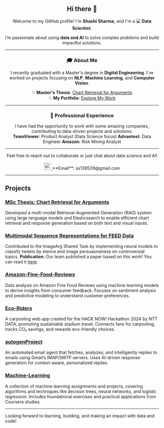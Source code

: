<div align="center">

## Hi there 👋  

Welcome to my GitHub profile! I'm **Shashi Sharma**, and I'm a 💻 **Data Scientist**.  

I’m passionate about using **data and AI** to solve complex problems and build impactful solutions.  

---

### 🎓 About Me  
I recently graduated with a Master's degree in **Digital Engineering**. I’ve worked on projects focusing on **NLP**, **Machine Learning**, and **Computer Vision**.  

✨ **Master's Thesis**: [Chart Retrieval for Arguments](https://github.com/mleshashi/thesis-sharma)  
✨ **My Portfolio**: [Explore My Work](https://github.com/mleshashi?tab=repositories)  

---

### 💼 Professional Experience  
I have had the opportunity to work with some amazing companies, contributing to data-driven projects and solutions:  
**TeamViewer**: Product Analyst (Data Science focus)
**Advantest**: Data Engineer
**Amazon**: Risk Mining Analyst 

---

Feel free to reach out to collaborate or just chat about data science and AI!
  
<a href="https://linkedin.com/in/mleshashi" target="_blank">
  <img src="https://upload.wikimedia.org/wikipedia/commons/e/e9/Linkedin_icon.svg" alt="LinkedIn" width="24px" />
</a>  
**Email**: ss139529@gmail.com  

---

</div>



## Projects

### [MSc Thesis: Chart Retrieval for Arguments](https://github.com/mleshashi/thesis-sharma)
Developed a multi-modal Retrieval-Augmented Generation (RAG) system using large language models and Elasticsearch to enable efficient chart retrieval and response generation based on both text and visual inputs.

### [Multimodal Sequence Representations for FEED Data](https://github.com/webis-de/argmining23-image-arg)
Contributed to the ImageArg Shared Task by implementing neural models to classify tweets by stance and image persuasiveness on controversial topics.
**Publication:** Our team published a paper based on this work! You can read it [here](https://aclanthology.org/2023.argmining-1.16/).

### [Amazon-Fine-Food-Reviews](https://github.com/mleshashi/Amazon-Fine-Food-Reviews)
Data analysis on Amazon Fine Food Reviews using machine learning models to derive insights from consumer feedback. Focuses on sentiment analysis and predictive modeling to understand customer preferences.

### [Eco-Riders](https://github.com/mleshashi/Eco-Riders)
A carpooling web app created for the HACK NOW! Hackathon 2024 by NTT DATA, promoting sustainable stadium travel. Connects fans for carpooling, tracks CO₂ savings, and rewards eco-friendly choices.

### [autogenProject](https://github.com/mleshashi/autogenProject)
An automated email agent that fetches, analyzes, and intelligently replies to emails using Gmail’s IMAP/SMTP servers. Uses AI-driven response generation for context-aware, personalized replies.

### [Machine-Learning](https://github.com/mleshashi/Machine-Learning)
A collection of machine learning assignments and projects, covering algorithms and techniques like decision trees, neural networks, and logistic regression. Includes foundational exercises and practical applications from Coursera studies.

---

Looking forward to learning, building, and making an impact with data and code!

